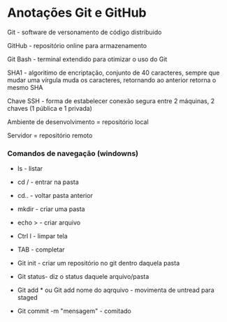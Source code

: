 # Anotações Git e GitHub

Git - software de versonamento de código distribuido

GitHub - repositório online para armazenamento

Git Bash - terminal extendido para otimizar o uso do Git

SHA1 - algoritimo de encriptação, conjunto de 40 caracteres, sempre que mudar uma vírgula muda os caracteres, retornando ao anterior retorna o mesmo SHA

Chave SSH - forma de estabelecer conexão segura entre 2 máquinas, 2 chaves (1 pública e 1 privada)

Ambiente de desenvolvimento = repositório local

Servidor = repositório remoto

### Comandos de navegação (windowns)
- ls - listar 
- cd / - entrar na pasta 
- cd.. - voltar pasta anterior 
- mkdir - criar uma pasta 
- echo > - criar arquivo 
- Ctrl l - limpar tela 
- TAB - completar 


- Git init - criar um repositório no git dentro daquela pasta
- Git status- diz o status daquele arquivo/pasta 
- Git add * ou Git add nome do aqrquivo - movimenta de untread para staged
- Git commit -m "mensagem" - comitado